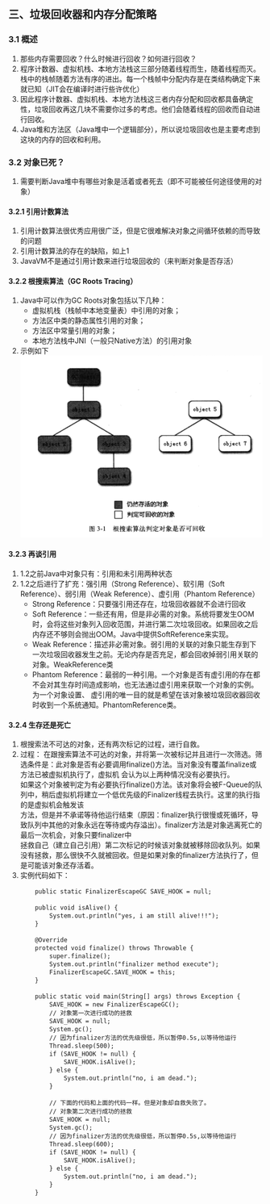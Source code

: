 ## 三、垃圾回收器和内存分配策略
### 3.1 概述
1. 那些内存需要回收？什么时候进行回收？如何进行回收？
2. 程序计数器、虚拟机栈、本地方法栈这三部分随着线程而生，随着线程而灭。栈中的栈帧随着方法有序的进出。每一个栈帧中分配内存是在类结构确定下来就已知（JIT会在编译时进行些许优化）
3. 因此程序计数器、虚拟机栈、本地方法栈这三者内存分配和回收都具备确定性，垃圾回收再这几块不需要你过多的考虑。他们会随着线程的回收而自动进行回收。
4. Java堆和方法区（Java堆中一个逻辑部分），所以说垃圾回收也是主要考虑到这块的内存的回收和利用。
### 3.2 对象已死？
1. 需要判断Java堆中有哪些对象是活着或者死去（即不可能被任何途径使用的对象）
#### 3.2.1 引用计数算法
1. 引用计数算法很优秀应用很广泛，但是它很难解决对象之间循环依赖的而导致的问题
2. 引用计数算法的存在的缺陷，如上1
3. JavaVM不是通过引用计数来进行垃圾回收的（来判断对象是否存活）
#### 3.2.2 根搜索算法（GC Roots Tracing）
1. Java中可以作为GC Roots对象包括以下几种：
   - 虚拟机栈（栈帧中本地变量表）中引用的对象；
   - 方法区中类的静态属性引用的对象；
   - 方法区中常量引用的对象；
   - 本地方法栈中JNI（一般只Native方法）的引用对象
2. 示例如下
   ![](./asserts/001.png)
#### 3.2.3 再谈引用
1. 1.2之前Java中对象只有：引用和未引用两种状态
2. 1.2之后进行了扩充：强引用（Strong Reference）、软引用（Soft Reference）、弱引用（Weak Reference）、虚引用（Phantom Reference）
   - Strong Reference：只要强引用还存在，垃圾回收器就不会进行回收
   - Soft Reference：一些还有用，但是非必需的对象。系统将要发生OOM时，会将这些对象列入回收范围，并进行第二次垃圾回收。如果回收之后内存还不够则会抛出OOM。Java中提供SoftReference来实现。
   - Weak Reference：描述非必需对象。弱引用的关联的对象只能生存到下一次垃圾回收器发生之前。无论内存是否充足，都会回收掉弱引用关联的对象。WeakReference类
   - Phantom Reference：最弱的一种引用。一个对象是否有虚引用的存在都不会对其生存时间造成影响，也无法通过虚引用来获取一个对象的实例。为一个对象设置、
     虚引用的唯一目的就是希望在该对象被垃圾回收器回收时收到一个系统通知。PhantomReference类。
#### 3.2.4 生存还是死亡
1. 根搜索法不可达的对象，还有两次标记的过程，进行自救。
2. 过程：
   在跟搜索算法不可达的对象，并将第一次被标记并且进行一次筛选。筛选条件是：此对象是否有必要调用finalize()方法。当对象没有覆盖finalize或方法已被虚拟机执行了，虚拟机
   会认为以上两种情况没有必要执行。  
   如果这个对象被判定为有必要执行finalize()方法。该对象将会被F-Queue的队列中，稍后虚拟机将建立一个低优先级的Finalizer线程去执行。这里的执行指的是虚拟机会触发该  
   方法，但是并不承诺等待他运行结束（原因：finalizer执行很慢或死循环，导致队列中其他的对象永远在等待或内存溢出）。finalizer方法是对象逃离死亡的最后一次机会，对象只要finalizer中  
   拯救自己（建立自己引用）第二次标记的时候该对象就被移除回收队列。如果没有拯救，那么很快不久就被回收。但是如果对象的finalizer方法执行了，但是可能该对象还存活着。
3. 实例代码如下：
   ```
       public static FinalizerEscapeGC SAVE_HOOK = null;
   
       public void isAlive() {
           System.out.println("yes, i am still alive!!!");
       }
   
       @Override
       protected void finalize() throws Throwable {
           super.finalize();
           System.out.println("finalizer method execute");
           FinalizerEscapeGC.SAVE_HOOK = this;
       }
   
       public static void main(String[] args) throws Exception {
           SAVE_HOOK = new FinalizerEscapeGC();
           // 对象第一次进行成功的拯救
           SAVE_HOOK = null;
           System.gc();
           // 因为finalizer方法的优先级很低，所以暂停0.5s,以等待他运行
           Thread.sleep(500);
           if (SAVE_HOOK != null) {
               SAVE_HOOK.isAlive();
           } else {
               System.out.println("no, i am dead.");
           }
   
           // 下面的代码和上面的代码一样。但是对象却自救失败了。
           // 对象第二次进行成功的拯救
           SAVE_HOOK = null;
           System.gc();
           // 因为finalizer方法的优先级很低，所以暂停0.5s,以等待他运行
           Thread.sleep(600);
           if (SAVE_HOOK != null) {
               SAVE_HOOK.isAlive();
           } else {
               System.out.println("no, i am dead.");
           }
       }
   ```































